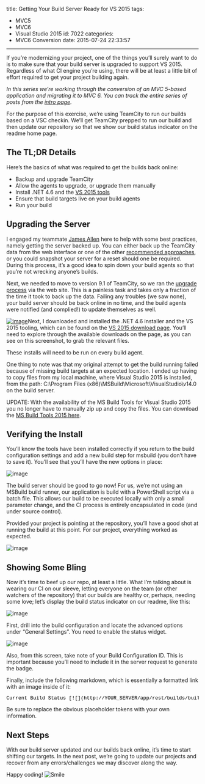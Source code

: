 title: Getting Your Build Server Ready for VS 2015
tags:
  - MVC5
  - MVC6
  - Visual Studio 2015
id: 7022
categories:
  - MVC6 Conversion
date: 2015-07-24 22:33:57
---

If you’re modernizing your project, one of the things you’ll surely want to do is to make sure that your build server is upgraded to support VS 2015\. Regardless of what CI engine you’re using, there will be at least a little bit of effort required to get your project building again.

_In this series we’re working through the conversion of an MVC 5-based application and migrating it to MVC 6\. You can track the entire series of posts from the _[_intro page_](http://jameschambers.com/2015/07/upgrading-a-real-world-mvc-5-application-to-mvc-6/)_._

For the purpose of this exercise, we’re using TeamCity to run our builds based on a VSC checkin. We’ll get TeamCity prepped to run our build and then update our repository so that we show our build status indicator on the readme home page.

## The TL;DR Details

Here’s the basics of what was required to get the builds back online:

*   Backup and upgrade TeamCity
*   Allow the agents to upgrade, or upgrade them manually
*   Install .NET 4.6 and the [VS 2015 tools](https://www.microsoft.com/en-us/download/details.aspx?id=48159)
*   Ensure that build targets live on your build agents
*   Run your build

## Upgrading the Server

I engaged my teammate [James Allen](http://www.clear-measure.com/our-team/) here to help with some best practices, namely getting the server backed up. You can either back up the TeamCity data from the web interface or one of the other [recommended approaches](https://confluence.jetbrains.com/display/TCD9/TeamCity+Data+Backup), or you could snapshot your server for a reset should one be required. During this process, it’s a good idea to spin down your build agents so that you’re not wrecking anyone’s builds.

Next, we needed to move to version 9.1 of TeamCity, so we ran the [upgrade process](https://confluence.jetbrains.com/display/TCD9/Upgrade) via the web site. This is a painless task and takes only a fraction of the time it took to back up the data. Failing any troubles (we saw none), your build server should be back online in no time, and the build agents were notified (and complied!) to update themselves as well.

[![image](https://jcblogimages.blob.core.windows.net/img/2015/07/image_thumb5.png "image")](https://jcblogimages.blob.core.windows.net/img/2015/07/image13.png)Next, I downloaded and installed the .NET 4.6 installer and the VS 2015 tooling, which can be found on the [VS 2015 download page](https://www.visualstudio.com/downloads/download-visual-studio-vs). You’ll need to explore through the available downloads on the page, as you can see on this screenshot, to grab the relevant files. 

These installs will need to be run on every build agent.

One thing to note was that my original attempt to get the build running failed because of missing build targets at an expected location. I ended up having to copy files from my local machine, where Visual Studio 2015 is installed, from the path: C:\Program Files (x86)\MSBuild\Microsoft\VisualStudio\v14.0 on the build server.

UPDATE: With the availability of the MS Build Tools for Visual Studio 2015 you no longer have to manually zip up and copy the files. You can download the [MS Build Tools 2015 here](https://www.microsoft.com/en-us/download/details.aspx?id=48159).

## Verifying the Install

You’ll know the tools have been installed correctly if you return to the build configuration settings and add a new build step for msbuild (you don’t have to save it). You’ll see that you’ll have the new options in place:

![image](https://jcblogimages.blob.core.windows.net/img/2015/07/image14.png "image")

The build server should be good to go now! For us, we’re not using an MSBuild build runner, our application is build with a PowerShell script via a batch file. This allows our build to be executed locally with only a small parameter change, and the CI process is entirely encapsulated in code (and under source control).

Provided your project is pointing at the repository, you’ll have a good shot at running the build at this point. For our project, everything worked as expected.

![image](https://jcblogimages.blob.core.windows.net/img/2015/07/image15.png "image")

## Showing Some Bling

Now it’s time to beef up our repo, at least a little. What I’m talking about is wearing our CI on our sleeve, letting everyone on the team (or other watchers of the repository) that our builds are healthy or, perhaps, needing some love; let’s display the build status indicator on our readme, like this:

![image](https://jcblogimages.blob.core.windows.net/img/2015/07/image16.png "image")

First, drill into the build configuration and locate the advanced options under “General Settings”. You need to enable the status widget. 

![image](https://jcblogimages.blob.core.windows.net/img/2015/07/image17.png "image")

Also, from this screen, take note of your Build Configuration ID. This is important because you’ll need to include it in the server request to generate the badge.

Finally, include the following markdown, which is essentially a formatted link with an image inside of it:
<pre class="csharpcode">Current Build Status [![](http://YOUR_SERVER/app/rest/builds/buildType:(id:YOUR_BUILD_CONFIGURATION_ID)/statusIcon)](http://teamcity/viewType.html?buildTypeId=btN&amp;guest=1)</pre>

<style type="text/css">.csharpcode, .csharpcode pre
{
	font-size: small;
	color: black;
	font-family: consolas, "Courier New", courier, monospace;
	background-color: #ffffff;
	/*white-space: pre;*/
}
.csharpcode pre { margin: 0em; }
.csharpcode .rem { color: #008000; }
.csharpcode .kwrd { color: #0000ff; }
.csharpcode .str { color: #006080; }
.csharpcode .op { color: #0000c0; }
.csharpcode .preproc { color: #cc6633; }
.csharpcode .asp { background-color: #ffff00; }
.csharpcode .html { color: #800000; }
.csharpcode .attr { color: #ff0000; }
.csharpcode .alt 
{
	background-color: #f4f4f4;
	width: 100%;
	margin: 0em;
}
.csharpcode .lnum { color: #606060; }
</style>Be sure to replace the obvious placeholder tokens with your own information.

## Next Steps

With our build server updated and our builds back online, it’s time to start shifting our targets. In the next post, we’re going to update our projects and recover from any errors/challenges we may discover along the way.

Happy coding! ![Smile](https://jcblogimages.blob.core.windows.net/img/2015/07/wlEmoticon-smile3.png)
